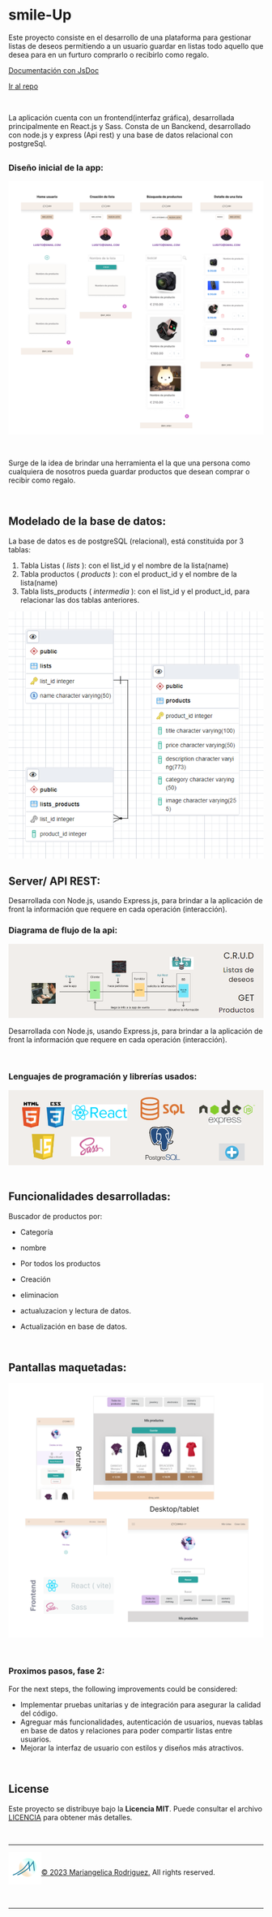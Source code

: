 # smile-Up

Este proyecto consiste en el desarrollo de una plataforma para gestionar listas de deseos permitiendo a un usuario guardar en listas todo aquello que desea para en un furturo comprarlo o recibirlo como regalo.

 [Documentación con JsDoc](http://127.0.0.1:800/server/jsondocs/listsController.js.html)

[Ir al repo](https://github.com/Gromarant/smile_Up)

<br>

La aplicación cuenta con un frontend(interfaz gráfica), desarrollada principalmente en React.js y Sass.
Consta de un Banckend, desarrollado con node.js y express (Api rest) y una base de datos relacional con postgreSql.

## 

### Diseño inicial de la app:
![smile_up](/client/public/assets/Wish_Wireframes%201.png "Aplicación fullstack con React.js")

<br>

Surge de la idea de brindar una herramienta el la que una persona como cualquiera de nosotros pueda guardar productos que desean comprar o recibir como regalo.

<br>

## Modelado de la base de datos:

La base de datos es de postgreSQL (relacional), está constituida por 3 tablas:

1. Tabla Listas ( *lists* ): con el list_id y el nombre de la lista(name)
2. Tabla productos ( *products* ): con el product_id y el nombre de la lista(name)
3. Tabla lists_products ( *intermedia* ): con el list_id y el product_id, para relacionar las dos tablas anteriores.


![Modelo de base de datos](/client/public/assets/basesDeDatos.png "Modelo de base de datos")
<br>

## Server/ API REST:

Desarrollada con Node.js, usando Express.js, para brindar a la aplicación de front la información que requere en cada operación (interacción).

### Diagrama de flujo de la api:

![Diagrama de flujo de la api](/client/public/assets/diagramaFlujoFullProject.png "Diagrama de flujo de la api")

Desarrollada con Node.js, usando Express.js, para brindar a la aplicación de front la información que requere en cada operación (interacción).

<br>

### Lenguajes de programación y librerías usados:

![Lenguajes de programación usados y librerias](/client/public/assets/languages.png "Lenguajes de programación usados y librerias")
<br>
<br>

## Funcionalidades desarrolladas:

Buscador de productos por:
* Categoría 
* nombre
* Por todos los productos

* Creación 
* eliminacion 
* actualuzacion y lectura de datos.
* Actualización en base de datos.

<br>

## Pantallas maquetadas:

![diseño final](/client/public/assets/finalStyle.png "App de lista de deseos")

<br>


### Proximos pasos, fase 2:

For the next steps, the following improvements could be considered:

- Implementar pruebas unitarias y de integración para asegurar la calidad del código.
- Agreguar más funcionalidades, autenticación de usuarios, nuevas tablas en base de datos y relaciones para poder compartir listas entre usuarios.
- Mejorar la interfaz de usuario con estilos y diseños más atractivos.

<br>

## License

Este proyecto se distribuye bajo la **Licencia MIT**. Puede consultar el archivo [LICENCIA](https://github.com/git/git-scm.com/blob/main/MIT-LICENSE.txt) para obtener más detalles.

<br>


---
[<img align="left"  height="64" src="./client/public/assets/logo2023.png">](https://www.gromarant.com/)

<br>

[© 2023 Mariangelica Rodriguez.](https://www.linkedin.com/in/mariangelica-rodr%C3%ADguez-p%C3%A9rez/) All rights reserved.

<br>
<br>

***